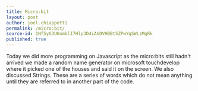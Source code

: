 ```yaml
---
title: Micro:bit
layout: post
author: joel.chiappetti
permalink: /micro:bit/
source-id: 1Nf5yG3UUumblI7Hlp3D4iAUOVHBBt5ZPwYgSWLzMgRk
published: true
---
```

Today we did more programming on Javascript as the micro:bits still hadn't arrived we made a random name generator on microsoft touchdevelop where it picked one of the houses and said it on the screen. We also discussed Strings. These are a series of words which do not mean anything until they are referred to in another part of the code.

